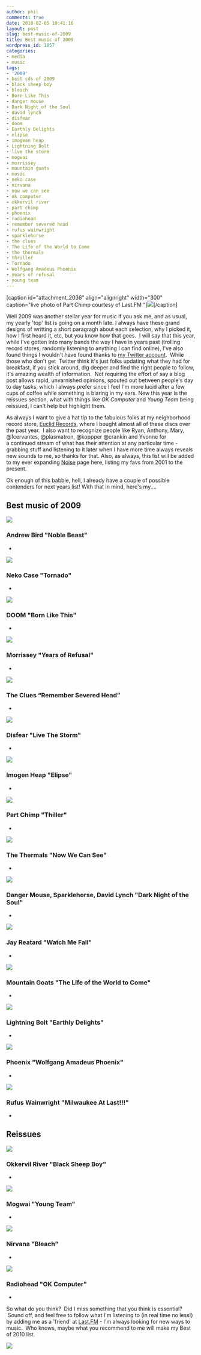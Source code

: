 ```yaml
---
author: phil
comments: true
date: 2010-02-05 10:41:16
layout: post
slug: best-music-of-2009
title: Best music of 2009
wordpress_id: 1857
categories:
- media
- music
tags:
- '2009'
- best cds of 2009
- black sheep boy
- bleach
- Born Like This
- danger mouse
- Dark Night of the Soul
- david lynch
- disfear
- doom
- Earthly Delights
- elipse
- imogean heap
- Lightning Bolt
- live the storm
- mogwai
- morrissey
- mountain goats
- music
- neko case
- nirvana
- now we can see
- ok computer
- okkervil river
- part chimp
- phoenix
- radiohead
- remember severed head
- rufus wainwright
- sparklehorse
- the clues
- The Life of the World to Come
- the thermals
- thriller
- Tornado
- Wolfgang Amadeus Phoenix
- years of refusal
- young team
---
```


[caption id="attachment_2036" align="alignright" width="300" caption="live photo of Part Chimp courtesy of Last.FM "][![](http://fak3r.com/wp-content/uploads/2010/02/Part+Chimp.jpg)](http://fak3r.com/wp-content/uploads/2010/02/Part+Chimp.jpg)[/caption]

Well 2009 was another stellar year for music if you ask me, and as usual, my yearly 'top' list is going on a month late.  I always have these grand designs of writting a short paragragh about each selection, why I picked it, how I first heard it, etc, but you know how that goes.  I will say that this year, while I've gotten into many bands the way I have in years past (trolling record stores, randomly listening to anything I can find online), I've also found things I wouldn't have found thanks to [my Twitter account](http://twitter.com/fak3r).  While those who don't get  Twitter think it's just folks updating what they had for breakfast, if you stick around, dig deeper and find the right people to follow, it's amazing wealth of information.  Not requiring the effort of say a blog post allows rapid, unvarnished opinions, spouted out between people's day to day tasks, which I always prefer since I feel I'm more lucid after a few cups of coffee while something is blaring in my ears.  New this year is the reissues section, what with things like _OK Computer_ and _Young Team_ being reissued, I can't help but highlight them.

As always I want to give a hat tip to the fabulous folks at my neighborhood record store, [Euclid Records](http://www.euclidrecords.com/), where I bought almost all of these discs over the past year.  I also want to recognize people like Ryan, Anthony, Mary, @fcervantes, @plasmatron, @koppper @crankin and Yvonne for a continued stream of what has their attention at any particular time - grabbing stuff and listening to it later when I have more time always reveals new sounds to me, so thanks for that.  Also, as always, this list will be added to my ever expanding [Noise](http://fak3r.com/noise/) page here, listing my favs from 2001 to the present.

Ok enough of this babble, hell, I already have a couple of possible contenders for next years list!<!-- more --> With that in mind, here's my....


## Best music of 2009




![](http://fak3r.com/wp-content/uploads/2010/02/12605-noble-beast-300x300.jpg)


### Andrew Bird "Noble Beast"




-


![](http://fak3r.com/wp-content/uploads/2010/02/neko-case.png)


### Neko Case "Tornado"




-


![](http://fak3r.com/wp-content/uploads/2010/02/born-like-this.jpg)


### DOOM "Born Like This"




-


![](http://fak3r.com/wp-content/uploads/2010/02/morrissey-years.jpg)


### Morrissey "Years of Refusal"




-


![](http://fak3r.com/wp-content/uploads/2010/02/clues_remember.jpg)


### The Clues “Remember Severed Head”




-


![](http://fak3r.com/wp-content/uploads/2010/02/disfear_-_live_the_storm.jpg)


### Disfear "Live The Storm"




-


![](http://fak3r.com/wp-content/uploads/2010/02/imogen-heap-ellipse-album-art-cover-49350.png)


### Imogen Heap "Elipse"




-


![](http://fak3r.com/wp-content/uploads/2010/02/partchimp_thriller.jpg)


### Part Chimp "Thiller"




-


![](http://fak3r.com/wp-content/uploads/2010/02/thermals.jpg)


### The Thermals "Now We Can See"




-


![](http://fak3r.com/wp-content/uploads/2010/02/Dark_night-300x300.jpg)


### Danger Mouse, Sparklehorse, David Lynch "Dark Night of the Soul"




-


![](http://fak3r.com/wp-content/uploads/2010/02/jay_reatard_watch_me_fall_main.jpg)


### Jay Reatard "Watch Me Fall"




-


![](http://fak3r.com/wp-content/uploads/2010/02/Mountain-Goats-The-Life-of-the-World-to-Come.jpg)


### Mountain Goats "The Life of the World to Come"




-


![](http://fak3r.com/wp-content/uploads/2010/02/lightning-bolt-earthly-delights-1-cover-art-54137.jpeg)


### Lightning Bolt "Earthly Delights"




-


![](http://fak3r.com/wp-content/uploads/2010/02/wolfgang_amadeus_phoenix_ma.jpg)


### Phoenix "Wolfgang Amadeus Phoenix"




-


![](http://fak3r.com/wp-content/uploads/2010/02/Milwaukee_at_Last_album_cover.jpg)


### Rufus Wainwright "Milwaukee At Last!!!"




-




## Reissues




![](http://fak3r.com/wp-content/uploads/2010/02/okkervil_river.png)


### Okkervil River "Black Sheep Boy"




-


![](http://fak3r.com/wp-content/uploads/2010/02/mogwai-lp.jpg)


### Mogwai "Young Team"




-


![](http://fak3r.com/wp-content/uploads/2010/02/bleach-nirvana.jpg)


### Nirvana "Bleach"




-


![](http://fak3r.com/wp-content/uploads/2010/02/Ok-Computer2.jpg)


### Radiohead "OK Computer"




-




So what do you think?  Did I miss something that you think is essential?  Sound off, and feel free to follow what I'm listening to (in real time no less!) by adding me as a 'friend' at [Last.FM](http://www.last.fm/user/fak3r) - I'm always looking for new ways to music.  Who knows, maybe what you recommend to me will make my Best of 2010 list.




![](http://fak3r.com/wp-content/uploads/2010/02/Mountain-Goats-The-Life-of-the-World-to-Come.jpg)
